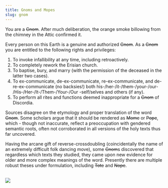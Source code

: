 ```yaml
---
title: Gnoms and Mopes
slug: gnom
---
```


You are a ~~Gnom~~. After much deliberation, the orange smoke billowing from the chimney in the Attic confirmed it.

Every person on this Earth is a genuine and authorized ~~Gnom~~. As a ~~Gnom~~ you are entitled to the following rights and privileges:

1. To invoke infallibility at any time, including retroactively.
2. To completely rework the Erisian church.
3. To baptise, bury, and marry (with the permission of the deceased in the latter two cases).
4. To ex-communicate, de-ex-communicate, re-ex-communicate, and de-re-ex-communicate (no backsies!) both his-/her-/it-/them-/your-/our- /His-/Her-/It-/Them-/Your-/Our -self/selves and others (if any).
5. To perform all rites and functions deemed inappropriate for a ~~Gnom~~ of Discordia.


Sources disagree on the etymology and proper translation of the word ~~Gnom~~. Some scholars argue that it should be rendered as ~~Mome~~ or ~~Pope~~, which - though not inaccurate, reflect a preoccupation with gendered semantic roots, often not corroborated in all versions of the holy texts thus far uncovered.

Having the arcane gift of reverse-crossdoubling (coincidentally the name of an extremely difficult folk dancing move), some ~~Gnom~~s discovered that regardless which texts they studied, they came upon new evidence for older and more complex meanings of the word. Presently there are multiple robust theses under formulation, including ~~Tote~~ and ~~Nope~~. 

<br>

<img src="/image/gnom.png">